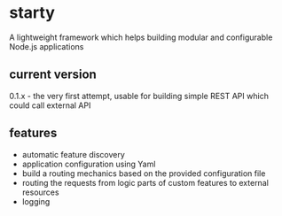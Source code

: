 # starty
A lightweight framework which helps building modular and configurable Node.js applications

## current version
0.1.x - the very first attempt, usable for building simple REST API which could call external API

## features
- automatic feature discovery
- application configuration using Yaml
- build a routing mechanics based on the provided configuration file
- routing the requests from logic parts of custom features to external resources
- logging
